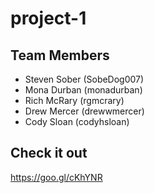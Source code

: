 # project-1
## Team Members
* Steven Sober (SobeDog007)
* Mona Durban (monadurban)
* Rich McRary (rgmcrary)
* Drew Mercer (drewwmercer)
* Cody Sloan (codyhsloan)

## Check it out
https://goo.gl/cKhYNR 
